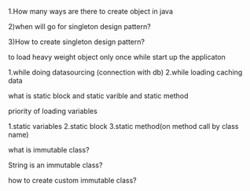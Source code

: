 1.How many ways are there to create object in java

2)when will go for singleton design pattern?

3)How to create singleton design pattern?

to load heavy weight object only once while start up the applicaton

1.while doing datasourcing (connection with db)
2.while loading caching data


what is static block and static varible and static method

priority of loading variables

1.static variables
2.static block
3.static method(on method call by class name)

what is immutable class?

String is an immutable class?

how to create custom immutable class?




